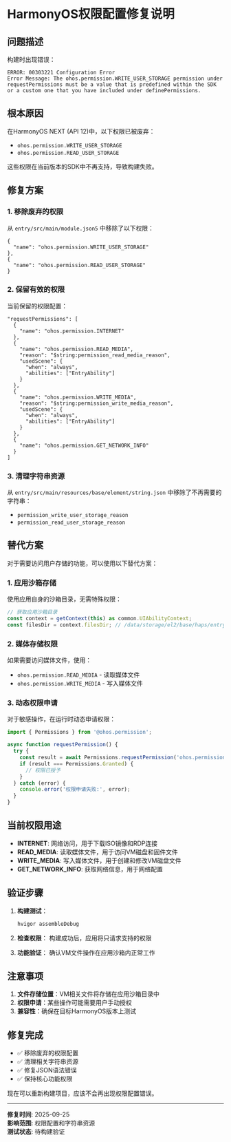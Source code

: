 # HarmonyOS权限配置修复说明

## 问题描述

构建时出现错误：
```
ERROR: 00303221 Configuration Error
Error Message: The ohos.permission.WRITE_USER_STORAGE permission under requestPermissions must be a value that is predefined within the SDK or a custom one that you have included under definePermissions.
```

## 根本原因

在HarmonyOS NEXT (API 12)中，以下权限已被废弃：
- `ohos.permission.WRITE_USER_STORAGE`
- `ohos.permission.READ_USER_STORAGE`

这些权限在当前版本的SDK中不再支持，导致构建失败。

## 修复方案

### 1. 移除废弃的权限

从 `entry/src/main/module.json5` 中移除了以下权限：
```json5
{
  "name": "ohos.permission.WRITE_USER_STORAGE"
},
{
  "name": "ohos.permission.READ_USER_STORAGE"
}
```

### 2. 保留有效的权限

当前保留的权限配置：
```json5
"requestPermissions": [
  {
    "name": "ohos.permission.INTERNET"
  },
  {
    "name": "ohos.permission.READ_MEDIA",
    "reason": "$string:permission_read_media_reason",
    "usedScene": {
      "when": "always",
      "abilities": ["EntryAbility"]
    }
  },
  {
    "name": "ohos.permission.WRITE_MEDIA",
    "reason": "$string:permission_write_media_reason",
    "usedScene": {
      "when": "always",
      "abilities": ["EntryAbility"]
    }
  },
  {
    "name": "ohos.permission.GET_NETWORK_INFO"
  }
]
```

### 3. 清理字符串资源

从 `entry/src/main/resources/base/element/string.json` 中移除了不再需要的字符串：
- `permission_write_user_storage_reason`
- `permission_read_user_storage_reason`

## 替代方案

对于需要访问用户存储的功能，可以使用以下替代方案：

### 1. 应用沙箱存储
使用应用自身的沙箱目录，无需特殊权限：
```typescript
// 获取应用沙箱目录
const context = getContext(this) as common.UIAbilityContext;
const filesDir = context.filesDir; // /data/storage/el2/base/haps/entry/files/
```

### 2. 媒体存储权限
如果需要访问媒体文件，使用：
- `ohos.permission.READ_MEDIA` - 读取媒体文件
- `ohos.permission.WRITE_MEDIA` - 写入媒体文件

### 3. 动态权限申请
对于敏感操作，在运行时动态申请权限：
```typescript
import { Permissions } from '@ohos.permission';

async function requestPermission() {
  try {
    const result = await Permissions.requestPermission('ohos.permission.READ_MEDIA');
    if (result === Permissions.Granted) {
      // 权限已授予
    }
  } catch (error) {
    console.error('权限申请失败:', error);
  }
}
```

## 当前权限用途

- **INTERNET**: 网络访问，用于下载ISO镜像和RDP连接
- **READ_MEDIA**: 读取媒体文件，用于访问VM磁盘和固件文件
- **WRITE_MEDIA**: 写入媒体文件，用于创建和修改VM磁盘文件
- **GET_NETWORK_INFO**: 获取网络信息，用于网络配置

## 验证步骤

1. **构建测试**：
   ```bash
   hvigor assembleDebug
   ```

2. **检查权限**：
   构建成功后，应用将只请求支持的权限

3. **功能验证**：
   确认VM文件操作在应用沙箱内正常工作

## 注意事项

1. **文件存储位置**：VM相关文件将存储在应用沙箱目录中
2. **权限申请**：某些操作可能需要用户手动授权
3. **兼容性**：确保在目标HarmonyOS版本上测试

## 修复完成

- ✅ 移除废弃的权限配置
- ✅ 清理相关字符串资源
- ✅ 修复JSON语法错误
- ✅ 保持核心功能权限

现在可以重新构建项目，应该不会再出现权限配置错误。

---

**修复时间**: 2025-09-25  
**影响范围**: 权限配置和字符串资源  
**测试状态**: 待构建验证

